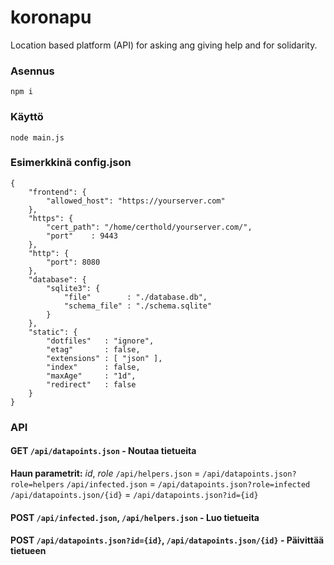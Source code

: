 # koronapu
Location based platform (API) for asking ang giving help and for solidarity.

### Asennus

`npm i`

### Käyttö

`node main.js`

### Esimerkkinä config.json
```
{
	"frontend": {
		"allowed_host": "https://yourserver.com"
	},
	"https": {
		"cert_path": "/home/certhold/yourserver.com/",
		"port"    : 9443
	},
	"http": {
		"port": 8080
	},
	"database": {
		"sqlite3": {
			"file"        : "./database.db",
			"schema_file" : "./schema.sqlite"
		}
	},
	"static": {
		"dotfiles"   : "ignore",
		"etag"       : false,
		"extensions" : [ "json" ],
		"index"      : false,
		"maxAge"     : "1d",
		"redirect"   : false
	}
}
```

### API

#### GET `/api/datapoints.json` - Noutaa tietueita
**Haun parametrit:** *id*, *role*
`/api/helpers.json`  = `/api/datapoints.json?role=helpers`
`/api/infected.json` = `/api/datapoints.json?role=infected`
`/api/datapoints.json/{id}` = `/api/datapoints.json?id={id}`


#### POST `/api/infected.json`, `/api/helpers.json` - Luo tietueita

#### POST `/api/datapoints.json?id={id}`, `/api/datapoints.json/{id}` - Päivittää tietueen
